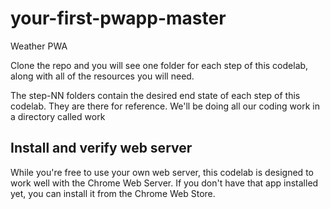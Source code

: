 # your-first-pwapp-master
Weather PWA 

Clone the repo and you will see one folder for each step of this codelab, along with all of the resources you will need. 

The step-NN folders contain the desired end state of each step of this codelab. They are there for reference. We'll be doing all our coding work in a directory called work

## Install and verify web server
While you're free to use your own web server, this codelab is designed to work well with the Chrome Web Server. If you don't have that app installed yet, you can install it from the Chrome Web Store.
